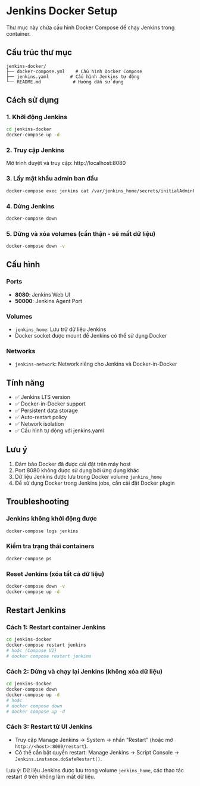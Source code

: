 # Jenkins Docker Setup

Thư mục này chứa cấu hình Docker Compose để chạy Jenkins trong container.

## Cấu trúc thư mục

```
jenkins-docker/
├── docker-compose.yml    # Cấu hình Docker Compose
├── jenkins.yaml        # Cấu hình Jenkins tự động
└── README.md            # Hướng dẫn sử dụng
```

## Cách sử dụng

### 1. Khởi động Jenkins

```bash
cd jenkins-docker
docker-compose up -d
```

### 2. Truy cập Jenkins

Mở trình duyệt và truy cập: http://localhost:8080

### 3. Lấy mật khẩu admin ban đầu

```bash
docker-compose exec jenkins cat /var/jenkins_home/secrets/initialAdminPassword
```

### 4. Dừng Jenkins

```bash
docker-compose down
```

### 5. Dừng và xóa volumes (cẩn thận - sẽ mất dữ liệu)

```bash
docker-compose down -v
```

## Cấu hình

### Ports

- **8080**: Jenkins Web UI
- **50000**: Jenkins Agent Port

### Volumes

- `jenkins_home`: Lưu trữ dữ liệu Jenkins
- Docker socket được mount để Jenkins có thể sử dụng Docker

### Networks

- `jenkins-network`: Network riêng cho Jenkins và Docker-in-Docker

## Tính năng

- ✅ Jenkins LTS version
- ✅ Docker-in-Docker support
- ✅ Persistent data storage
- ✅ Auto-restart policy
- ✅ Network isolation
- ✅ Cấu hình tự động với jenkins.yaml

## Lưu ý

1. Đảm bảo Docker đã được cài đặt trên máy host
2. Port 8080 không được sử dụng bởi ứng dụng khác
3. Dữ liệu Jenkins được lưu trong Docker volume `jenkins_home`
4. Để sử dụng Docker trong Jenkins jobs, cần cài đặt Docker plugin

## Troubleshooting

### Jenkins không khởi động được

```bash
docker-compose logs jenkins
```

### Kiểm tra trạng thái containers

```bash
docker-compose ps
```

### Reset Jenkins (xóa tất cả dữ liệu)

```bash
docker-compose down -v
docker-compose up -d
```

## Restart Jenkins

### Cách 1: Restart container Jenkins

```bash
cd jenkins-docker
docker-compose restart jenkins
# hoặc (Compose V2)
# docker compose restart jenkins
```

### Cách 2: Dừng và chạy lại Jenkins (không xóa dữ liệu)

```bash
cd jenkins-docker
docker-compose down
docker-compose up -d
# hoặc
# docker compose down
# docker compose up -d
```

### Cách 3: Restart từ UI Jenkins

- Truy cập Manage Jenkins → System → nhấn “Restart” (hoặc mở `http://<host>:8080/restart`).
- Có thể cần bật quyền restart: Manage Jenkins → Script Console → `Jenkins.instance.doSafeRestart()`.

Lưu ý: Dữ liệu Jenkins được lưu trong volume `jenkins_home`, các thao tác restart ở trên không làm mất dữ liệu.
